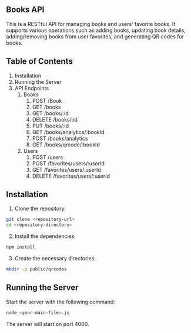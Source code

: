 ## Books API

This is a RESTful API for managing books and users’ favorite books. It supports various operations such as adding books, updating book details, adding/removing books from user favorites, and generating QR codes for books.

## Table of Contents

1. Installation
2. Running the Server
3. API Endpoints
	1. Books
        1. POST /Book
	    2. GET /books
	    3. GET /books/:id
	    4. DELETE /books/:id
	    5. PUT /books/:id
	    6. GET /books/analytics/:bookId
	    7. POST /books/analytics
	    8. GET /books/qrcode/:bookId
	2. Users
	    1. POST /users
	    2. POST /favorites/users/:userId
	    3. GET /favorites/users/:userId
	    4. DELETE /favorites/users/:userId

## Installation

1.	Clone the repository:

```bash
git clone <repository-url>
cd <repository-directory>
```

2.	Install the dependencies:

```bash
npm install
```
3. Create the necessary directories:

```bash
mkdir -p public/qrcodes
```

## Running the Server

Start the server with the following command:

```bash
node <your-main-file>.js
```

The server will start on port 4000.

